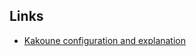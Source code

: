 ## Links

* [Kakoune configuration and explanation](https://erik-engheim.medium.com/my-kakoune-editor-configuration-34cca61a1ba9)
